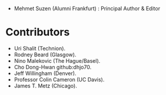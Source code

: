 
* Mehmet Suzen (Alumni Frankfurt) : Principal Author & Editor

# Contributors

* Uri Shalit (Technion). 
* Rodney Beard (Glasgow). 
* Nino Malekovic (The Hague/Basel). 
* Cho Dong-Hwan github:dhjo70. 
* Jeff Willingham (Denver). 
* Professor Colin Cameron (UC Davis).
* James T. Metz (Chicago).

